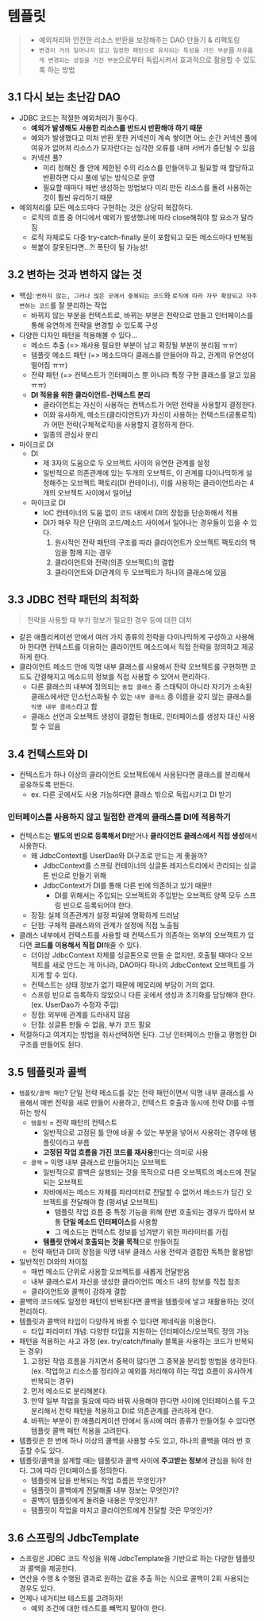 # 템플릿
> - 예외처리와 안전한 리소스 반환을 보장해주는 DAO 만들기 & 리팩토링
> - `변경이 거의 일어나지 않고 일정한 패턴으로 유지되는 특성을 가진 부분`을 `자유롭게 변경되는 성질을 가진 부분`으로부터 독립시켜서 효과적으로 활용할 수 있도록 하는 방법


## 3.1 다시 보는 초난감 DAO
- JDBC 코드는 적절한 예외처리가 필수다.
    * **예외가 발생해도 사용한 리소스를 반드시 반환해야 하기 때문**
    * 예외가 발생했다고 미처 반환 못한 커넥션이 계속 쌓이면 어느 순간 커넥션 풀에 여유가 없어져 리소스가 모자란다는 심각한 오류를 내며 서버가 중단될 수 있음
    * 커넥션 풀?
        + 미리 정해진 풀 안에 제한된 수의 리소스를 만들어두고 필요할 때 할당하고 반환하면 다시 풀에 넣는 방식으로 운영
        + 필요할 때마다 매번 생성하는 방법보다 미리 만든 리소스를 돌려 사용하는 것이 훨씬 유리하기 때문
- 예외처리를 모든 메소드마다 구현하는 것은 상당히 복잡하다.
    * 로직의 흐름 중 어디에서 예외가 발생했냐에 따라 close해줘야 할 요소가 달라짐
    * 로직 자체로도 다중 try-catch-finally 문이 포함되고 모든 메소드마다 반복됨
    * 복붙이 잘못된다면...?! 폭탄이 될 가능성!


## 3.2 변하는 것과 변하지 않는 것
- 핵심: `변하지 않는, 그러나 많은 곳에서 중복되는 코드`와 `로직에 따라 자꾸 확장되고 자주 변하는 코드`를 잘 분리하는 작업
    * 바뀌지 않는 부분을 컨텍스트로, 바뀌는 부분은 전략으로 만들고 인터페이스를 통해 유연하게 전략을 변경할 수 있도록 구성
- 다양한 디자인 패턴을 적용해볼 수 있다...
    * 메소드 추출 (=> 재사용 필요한 부분이 남고 확장될 부분이 분리됨 ㅠㅠ)
    * 템플릿 메소드 패턴 (=> 메소드마다 클래스를 만들어야 하고, 관계의 유연성이 떨어짐 ㅠㅠ)
    * 전략 패턴 (=> 컨텍스트가 인터페이스 뿐 아니라 특정 구현 클래스를 알고 있음 ㅠㅠ)
    * **DI 적용을 위한 클라이언트-컨텍스트 분리**
        + 클라이언트는 자신이 사용하는 컨텍스트가 어떤 전략을 사용할지 결정한다.
        + 이와 유사하게, 메소드(클라이언트)가 자신이 사용하는 컨텍스트(공통로직)가 어떤 전략(구체적로직)을 사용할지 결정하게 한다.
        + 일종의 관심사 분리
- 마이크로 DI
    * DI
        + 제 3자의 도움으로 두 오브젝트 사이의 유연한 관계를 설정
        + 일반적으로 의존관계에 있는 두개의 오브젝트, 이 관계를 다이나믹하게 설정해주는 오브젝트 팩토리(DI 컨테이너), 이를 사용하는 클라이언트라는 4개의 오브젝트 사이에서 일어남
    * 마이크로 DI
        + IoC 컨테이너의 도움 없이 코드 내에서 DI의 장점을 단순화해서 적용
        + DI가 매우 작은 단위의 코드/메소드 사이에서 일어나는 경우들이 있을 수 있다.
            1. 원시적인 전략 패턴의 구조를 따라 클라이언트가 오브젝트 팩토리의 책임을 함께 지는 경우
            2. 클라이언트와 전략(의존 오브젝트)의 결합
            3. 클라이언트와 DI관계의 두 오브젝트가 하나의 클래스에 있음


## 3.3 JDBC 전략 패턴의 최적화
> 전략을 사용할 때 부가 정보가 필요한 경우 등에 대한 대처
- 같은 애플리케이션 안에서 여러 가지 종류의 전략을 다이나믹하게 구성하고 사용해야 한다면 컨텍스트를 이용하는 클라이언트 메소드에서 직접 전략을 정의하고 제공하게 한다.
- 클라이언트 메소드 안에 익명 내부 클래스를 사용해서 전략 오브젝트를 구현하면 코드도 간결해지고 메소드의 정보를 직접 사용할 수 있어서 편리하다.
    * 다른 클래스의 내부에 정의되는 `중첩 클래스` 중 스태틱이 아니라 자기가 소속된 클래스에서만 인스턴스화될 수 있는 `내부 클래스` 중 이름을 갖지 않는 클래스를 `익명 내부 클래스`라고 함
    * 클래스 선언과 오브젝트 생성이 결합된 형태로, 인터페이스를 생성자 대신 사용할 수 있음


## 3.4 컨텍스트와 DI
- 컨텍스트가 하나 이상의 클라이언트 오브젝트에서 사용된다면 클래스를 분리해서 공유하도록 만든다.
    * ex. 다른 곳에서도 사용 가능하다면 클래스 밖으로 독립시키고 DI 받기

### 인터페이스를 사용하지 않고 밀접한 관계의 클래스를 DI에 적용하기
- 컨텍스트는 **별도의 빈으로 등록해서 DI**받거나 **클라이언트 클래스에서 직접 생성**해서 사용한다.
    * 왜 JdbcContext를 UserDao와 DI구조로 만드는 게 좋을까?
        + JdbcContext를 스프링 컨테이너의 싱글톤 레지스트리에서 관리되는 싱글톤 빈으로 만들기 위해
        + JdbcContext가 DI를 통해 다른 빈에 의존하고 있기 때문!!
            - DI를 위해서는 주입되는 오브젝트와 주입받는 오브젝트 양쪽 모두 스프링 빈으로 등록되어야 한다.
    * 장점: 실제 의존관계가 설정 파일에 명확하게 드러남
    * 단점: 구체적 클래스와의 관계가 설정에 직접 노출됨
- 클래스 내부에서 컨텍스트를 사용할 때 컨텍스트가 의존하는 외부의 오브젝트가 있다면 **코드를 이용해서 직접 DI**해줄 수 있다.
    * 더이상 JdbcContext 자체를 싱글톤으로 만들 순 없지만, 호출될 때마다 오브젝트를 새로 만드는 게 아니라, DAO마다 하나의 JdbcContext 오브젝트를 가지게 할 수 있다.
    * 컨텍스트는 상태 정보가 없기 때문에 메모리에 부담이 거의 없다.
    * 스프링 빈으로 등록하지 않았으니 다른 곳에서 생성과 초기화를 담당해야 한다. (ex. UserDao가 수정자 주입)
    * 장점: 외부에 관계를 드러내지 않음
    * 단점: 싱글톤 만들 수 없음, 부가 코드 필요
- 적절하다고 여겨지는 방법을 취사선택하면 된다. 그냥 인터페이스 만들고 평범한 DI 구조를 만들어도 된다.


## 3.5 템플릿과 콜백
- `템플릿/콜백 패턴`? 단일 전략 메소드를 갖는 전략 패턴이면서 익명 내부 클래스를 사용해서 매번 전략을 새로 만들어 사용하고, 컨텍스트 호출과 동시에 전략 DI를 수행하는 방식
    * `템플릿` = 전략 패턴의 컨텍스트
        + 일반적으로 고정된 틀 안에 바꿀 수 있는 부분을 넣어서 사용하는 경우에 템플릿이라고 부름
        + **고정된 작업 흐름을 가진 코드를 재사용**한다는 의미로 사용
    * `콜백` = 익명 내부 클래스로 만들어지는 오브젝트
        + 일반적으로 콜백은 실행되는 것을 목적으로 다른 오브젝트의 메소드에 전달되는 오브젝트
        + 자바에서는 메소드 자체를 파라미터로 전달할 수 없어서 메소드가 담긴 오브젝트를 전달해야 함 (펑셔널 오브젝트)
            - 템플릿 작업 흐름 중 특정 기능을 위해 한번 호출되는 경우가 많아서 보통 **단일 메소드 인터페이스**를 사용함
            - 그 메소드는 컨텍스트 정보를 넘겨받기 위한 파라미터를 가짐 
        + **템플릿 안에서 호출되는 것을 목적**으로 만들어짐
    * 전략 패턴과 DI의 장점을 익명 내부 클래스 사용 전략과 결합한 독특한 활용법!
- 일반적인 DI와의 차이점
    * 매번 메소드 단위로 사용할 오브젝트를 새롭게 전달받음
    * 내부 클래스로서 자신을 생성한 클라이언트 메소드 내의 정보를 직접 참조
    * 클라이언트와 콜백이 강하게 결합
- 콜백의 코드에도 일정한 패턴이 반복된다면 콜백을 템플릿에 넣고 재활용하는 것이 편리하다.
- 템플릿과 콜백의 타입이 다양하게 바뀔 수 있다면 제네릭을 이용한다.
    * 타입 파라미터 개념: 다양한 타입을 지원하는 인터페이스/오브젝트 정의 가능
- 패턴을 적용하는 사고 과정 (ex. try/catch/finally 블록을 사용하는 코드가 반복되는 경우)
    1. 고정된 작업 흐름을 가지면서 중복이 많다면 그 중복을 분리할 방법을 생각한다. (ex. 작업하고 리소스를 정리하고 예외를 처리해야 하는 작업 흐름이 유사하게 반복되는 경우)
    2. 먼저 메소드로 분리해본다.
    3. 만약 일부 작업을 필요에 따라 바꿔 사용해야 한다면 사이에 인터페이스를 두고 분리해서 전략 패턴을 적용하고 DI로 의존관계를 관리하게 한다.
    4. 바뀌는 부분이 한 애플리케이션 안에서 동시에 여러 종류가 만들어질 수 있다면 템플릿 콜백 패턴 적용을 고려한다.
- 템플릿은 한 번에 하나 이상의 콜백을 사용할 수도 있고, 하나의 콜백을 여러 번 호출할 수도 있다.
- 템플릿/콜백을 설계할 때는 템플릿과 콜백 사이에 **주고받는 정보**에 관심을 둬야 한다. 그에 따라 인터페이스를 정의한다.
    * 템플릿에 담을 반복되는 작업 흐름은 무엇인가?
    * 템플릿이 콜백에게 전달해줄 내부 정보는 무엇인가?
    * 콜백이 템플릿에게 돌려줄 내용은 무엇인가?
    * 템플릿이 작업을 마치고 클라이언트에게 전달할 것은 무엇인가?


## 3.6 스프링의 JdbcTemplate
- 스프링은 JDBC 코드 작성을 위해 JdbcTemplate을 기반으로 하는 다양한 템플릿과 콜백을 제공한다.
- 연산을 수행 & 수행된 결과로 원하는 값을 추출 하는 식으로 콜백이 2회 사용되는 경우도 있다.
- 언제나 네거티브 테스트를 고려하자!
    * 예외 조건에 대한 테스트를 빼먹지 말아야 한다.